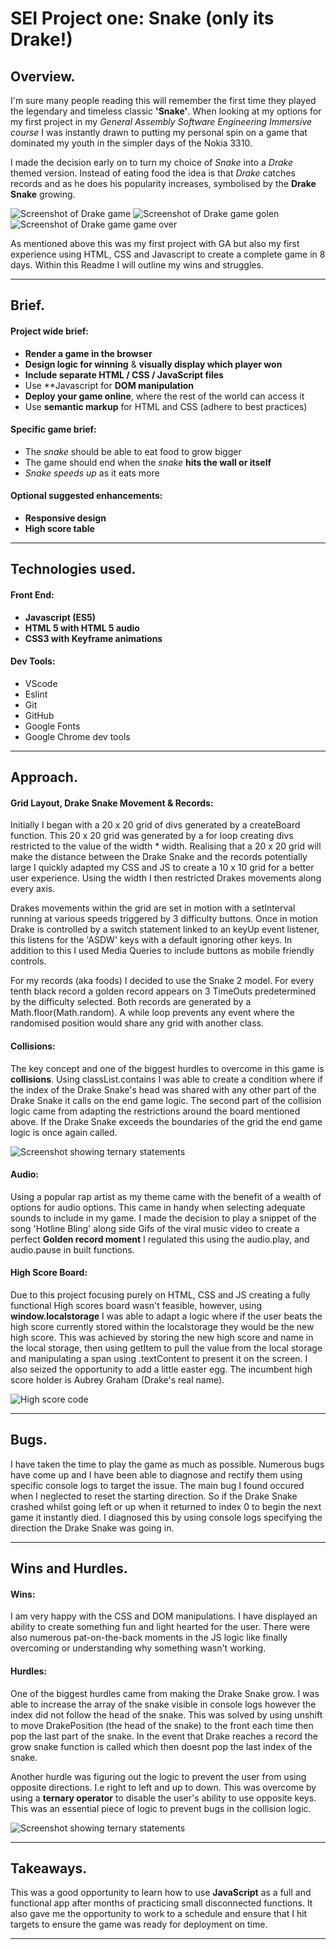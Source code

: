 # **SEI Project one: Snake** (only its Drake!)

## Overview.

I'm sure many people reading this will remember the first time they played the legendary and timeless classic **'Snake'**. When looking at my options for my first project in my *General Assembly Software Engineering Immersive course* I was instantly drawn to putting my personal spin on a game that dominated my youth in the simpler days of the Nokia 3310.

I made the decision early on to turn my choice of *Snake* into a *Drake* themed version. Instead of eating food the idea is that *Drake* catches records and as he does his popularity increases, symbolised by the **Drake Snake** growing.

![Screenshot of Drake game](images-for-readme/Drake1.jpeg)
![Screenshot of Drake game golen](images-for-readme/Drake2.jpeg)
![Screenshot of Drake game game over](images-for-readme/Drake3.jpeg)

As mentioned above this was my first project with GA but also my first experience using HTML, CSS and Javascript to create a complete game in 8 days. Within this Readme I will outline my wins and struggles.

-----------------------

## Brief.

#### Project wide brief:

* **Render a game in the browser**
* **Design logic for winning** & **visually display which player won**
* **Include separate HTML / CSS / JavaScript files**
* Use **Javascript for **DOM manipulation**
* **Deploy your game online**, where the rest of the world can access it
* Use **semantic markup** for HTML and CSS (adhere to best practices)

#### Specific game brief:

* The *snake* should be able to eat food to grow bigger
* The game should end when the *snake* **hits the wall or itself**
* *Snake speeds up* as it eats more

#### Optional suggested enhancements:

* **Responsive design**
* **High score table**

-----------------------

## Technologies used.

#### Front End:

* **Javascript (ES5)**
* **HTML 5 with HTML 5 audio**
* **CSS3 with Keyframe animations**

#### Dev Tools:

* VScode
* Eslint
* Git
* GitHub
* Google Fonts
* Google Chrome dev tools

-----------------------

## Approach.

#### Grid Layout, Drake Snake Movement & Records: 

Initially I began with a 20 x 20 grid of divs generated by a createBoard function. This 20 x 20 grid was generated by a for loop creating divs restricted to the value of the width * width. Realising that a 20 x 20 grid will make the distance between the Drake Snake and the records potentially large I quickly adapted my CSS and JS to create a 10 x 10 grid for a better user experience. Using the width I then restricted Drakes movements along every axis.

Drakes movements within the grid are set in motion with a setInterval running at various speeds triggered by 3 difficulty buttons. Once in motion Drake is controlled by a switch statement linked to an keyUp event listener, this listens for the 'ASDW' keys with a default ignoring other keys. In addition to this I used Media Queries to include buttons as mobile friendly controls.

For my records (aka foods) I decided to use the Snake 2 model. For every tenth black record a golden record appears on 3 TimeOuts predetermined by the difficulty selected. Both records are generated by a Math.floor(Math.random). A while loop prevents any event where the randomised position would share any grid with another class.

#### Collisions:

The key concept and one of the biggest hurdles to overcome in this game is **collisions**. Using classList.contains I was able to create a condition where if the index of the Drake Snake's head was shared with any other part of the Drake Snake it calls on the end game logic. The second part of the collision logic came from adapting the restrictions around the board mentioned above. If the Drake Snake exceeds the boundaries of the grid the end game logic is once again called.

![Screenshot showing ternary statements](images-for-readme/screenshot2.jpeg)

#### Audio:

Using a popular rap artist as my theme came with the benefit of a wealth of options for audio options. This came in handy when selecting adequate sounds to include in my game. I made the decision to play a snippet of the song 'Hotline Bling' along side Gifs of the viral music video to create a perfect **Golden record moment** I regulated this using the audio.play, and audio.pause in built functions. 

#### High Score Board:

Due to this project focusing purely on HTML, CSS and JS creating a fully functional High scores board wasn't feasible, however, using **window.localstorage** I was able to adapt a logic where if the user beats the high score currently stored within the localstorage they would be the new high score. This was achieved by storing the new high score and name in the local storage, then using getItem to pull the value from the local storage and manipulating a span using .textContent to present it on the screen. I also seized the opportunity to add a little easter egg. The incumbent high score holder is Aubrey Graham (Drake's real name).

![High score code](images-for-readme/Highscoreloca.jpeg)

-----------------------

## Bugs.

I have taken the time to play the game as much as possible. Numerous bugs have come up and I have been able to diagnose and rectify them using specific console logs to target the issue. The main bug I found occured when I neglected to reset the starting direction. So if the Drake Snake crashed whilst going left or up when it returned to index 0 to begin the next game it instantly died. I diagnosed this by using console logs specifying the direction the Drake Snake was going in.

-----------------------

## Wins and Hurdles.

#### Wins:

I am very happy with the CSS and DOM manipulations. I have displayed an ability to create something fun and light hearted for the user. There were also numerous pat-on-the-back moments in the JS logic like finally overcoming or understanding why something wasn't working.

#### Hurdles:

One of the biggest hurdles came from making the Drake Snake grow. I was able to increase the array of the snake visible in console logs however the index did not follow the head of the snake. This was solved by using unshift to move DrakePosition (the head of the snake) to the front each time then pop the last part of the snake. In the event that Drake reaches a record the grow snake function is called which then doesnt pop the last index of the snake.

Another hurdle was figuring out the logic to prevent the user from using opposite directions. I.e right to left and up to down. This was overcome by using a **ternary operator** to disable the user's ability to use opposite keys. This was an essential piece of logic to prevent bugs in the collision logic.

![Screenshot showing ternary statements](images-for-readme/Screenshot1.jpeg)

-----------------------

## Takeaways.

This was a good opportunity to learn how to use **JavaScript** as a full and functional app after months of practicing small disconnected functions. It also gave me the opportunity to work to a schedule and ensure that I hit targets to ensure the game was ready for deployment on time. 

-----------------------

